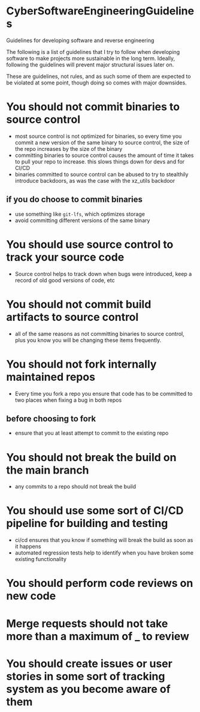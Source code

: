 # CyberSoftwareEngineeringGuidelines
Guidelines for developing software and reverse engineering

The following is a list of guidelines that I try to follow when developing software to make projects more sustainable in the long term. 
Ideally, following the guidelines will prevent major structural issues later on.

These are guidelines, not rules, and as such some of them are expected to be violated at some point, though doing so comes with major downsides.

# You should not commit binaries to source control
- most source control is not optimized for binaries, so every time you commit a new version of the same binary to source control, the size of the repo increases by the size of the binary
- committing binaries to source control causes the amount of time it takes to pull your repo to increase. this slows things down for devs and for CI/CD
- binaries committed to source control can be abused to try to stealthily introduce backdoors, as was the case with the xz_utils backdoor

## if you do choose to commit binaries
- use something like `git-lfs`, which optimizes storage
- avoid committing different versions of the same binary

# You should use source control to track your source code
- Source control helps to track down when bugs were introduced, keep a record of old good versions of code, etc

# You should not commit build artifacts to source control
- all of the same reasons as not committing binaries to source control, plus you know you will be changing these items frequently. 

# You should not fork internally maintained repos
- Every time you fork a repo you ensure that code has to be committed to two places when fixing a bug in both repos

## before choosing to fork
- ensure that you at least attempt to commit to the existing repo

# You should not break the build on the main branch
- any commits to a repo should not break the build

# You should use some sort of CI/CD pipeline for building and testing
- ci/cd ensures that you know if something will break the build as soon as it happens
- automated regression tests help to identify when you have broken some existing functionality

# You should perform code reviews on new code 

# Merge requests should not take more than a maximum of _ to review

# You should create issues or user stories in some sort of tracking system as you become aware of them





